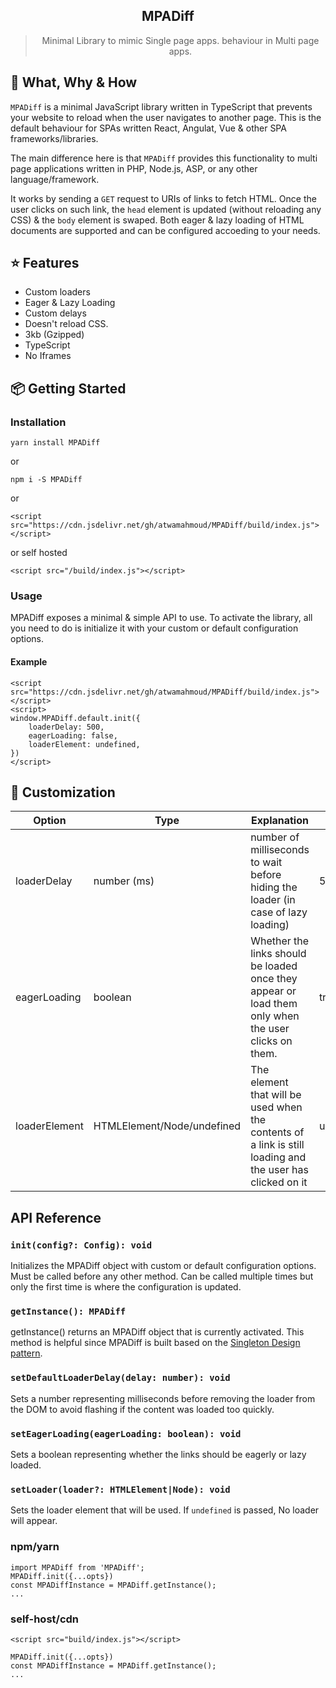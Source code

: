  <div align="center">
  <h2>MPADiff</h2>
  <blockquote>Minimal Library to mimic Single page apps. behaviour in Multi page apps.</blockquote>
 </div>


## 🚀 What, Why & How

`MPADiff` is a minimal JavaScript library written in TypeScript that prevents your website to reload when the user navigates to another page. This is the default behaviour for SPAs written React, Angulat, Vue & other SPA frameworks/libraries.

The main difference here is that `MPADiff` provides this functionality to multi page applications written in PHP, Node.js, ASP, or any other language/framework.

It works by sending a `GET` request to URIs of links to fetch HTML. Once the user clicks on such link, the `head` element is updated (without reloading any CSS) & the `body` element is swaped. Both eager & lazy loading of HTML documents are supported and can be configured accoeding to your needs. 

## ⭐️ Features

- Custom loaders
- Eager & Lazy Loading
- Custom delays
- Doesn't reload CSS.
- 3kb (Gzipped)
- TypeScript
- No Iframes

## 📦 Getting Started

### Installation
```
yarn install MPADiff
```
or
```
npm i -S MPADiff
```
or
```
<script src="https://cdn.jsdelivr.net/gh/atwamahmoud/MPADiff/build/index.js"></script>
```
or self hosted
```
<script src="/build/index.js"></script>
```

### Usage

MPADiff exposes a minimal & simple API to use.
To activate the library, all you need to do is initialize it with your custom or default configuration options.
#### Example

```
<script src="https://cdn.jsdelivr.net/gh/atwamahmoud/MPADiff/build/index.js"></script>
<script>
window.MPADiff.default.init({
    loaderDelay: 500,
    eagerLoading: false,
    loaderElement: undefined,
})
</script>
```


## 💎 Customization

| Option | Type | Explanation | Default |
---------|------|-------------|----------|
| loaderDelay | number (ms) | number of milliseconds to wait before hiding the loader (in case of lazy loading) | 500 |
| eagerLoading | boolean | Whether the links should be loaded once they appear or load them only when the user clicks on them. | true |
| loaderElement | HTMLElement/Node/undefined | The element that will be used when the contents of a link is still loading and the user has clicked on it | undefined |
## API Reference


### `init(config?: Config): void`

Initializes the MPADiff object with custom or default configuration options.
Must be called before any other method. Can be called multiple times but only the first time is where the configuration is updated.

### `getInstance(): MPADiff`

getInstance() returns an MPADiff object that is currently activated.
This method is helpful since MPADiff is built based on the [Singleton Design pattern](https://en.wikipedia.org/wiki/Singleton_pattern).
### `setDefaultLoaderDelay(delay: number): void`

Sets a number representing milliseconds before removing the loader from the DOM to avoid flashing if the content was loaded too quickly.

### `setEagerLoading(eagerLoading: boolean): void`

Sets a boolean representing whether the links should be eagerly or lazy loaded.

### `setLoader(loader?: HTMLElement|Node): void`

Sets the loader element that will be used. If `undefined` is passed, No loader will appear.
### npm/yarn

```
import MPADiff from 'MPADiff';
MPADiff.init({...opts})
const MPADiffInstance = MPADiff.getInstance();
...
```

### self-host/cdn

```
<script src="build/index.js"></script>

MPADiff.init({...opts})
const MPADiffInstance = MPADiff.getInstance();
...
```
